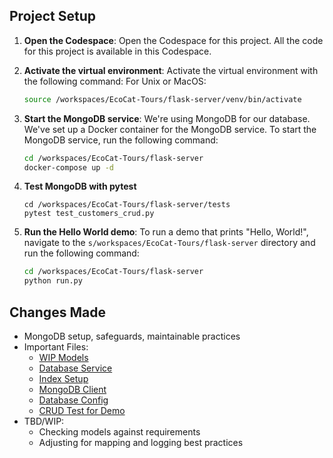 ## Project Setup

1. **Open the Codespace**: Open the Codespace for this project. All the code for this project is available in this Codespace.

2. **Activate the virtual environment**: Activate the virtual environment with the following command:
    For Unix or MacOS:

    ```bash
    source /workspaces/EcoCat-Tours/flask-server/venv/bin/activate    
    ```

3. **Start the MongoDB service**: We're using MongoDB for our database. We've set up a Docker container for the MongoDB service. To start the MongoDB service, run the following command:

    ```bash
    cd /workspaces/EcoCat-Tours/flask-server
    docker-compose up -d
    ```

4. **Test MongoDB with pytest**
    ```
    cd /workspaces/EcoCat-Tours/flask-server/tests
    pytest test_customers_crud.py
    ```

5. **Run the Hello World demo**: To run a demo that prints "Hello, World!", navigate to the `s/workspaces/EcoCat-Tours/flask-server` directory and run the following command:

    ```bash
    cd /workspaces/EcoCat-Tours/flask-server
    python run.py
    ```

## Changes Made
- MongoDB setup, safeguards, maintainable practices
- Important Files:
    - [WIP Models](app/models/models.py)
    - [Database Service](app/services/database/database_service.py)
    - [Index Setup](app/services/database/database_service.py)
    - [MongoDB Client](app/services/database/mongodb_client.py)
    - [Database Config](config/db_config.py)
    - [CRUD Test for Demo](tests/test_customers_crud.py)
- TBD/WIP:
    - Checking models against requirements
    - Adjusting for mapping and logging best practices